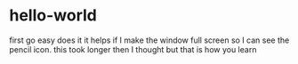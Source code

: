 # hello-world
first go easy does it
it helps if I make the window full screen so I can see the pencil icon. 
this took longer then I thought but that is how you learn
